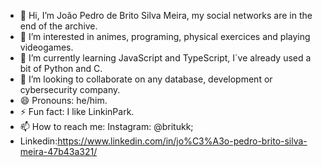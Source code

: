 - 👋 Hi, I’m João Pedro de Brito Silva Meira, my social networks are in the end of the archive.
- 👀 I’m interested in animes, programing, physical exercices and playing videogames.
- 🌱 I’m currently learning JavaScript and TypeScript, I´ve already used a bit of Python and C.
- 💞️ I’m looking to collaborate on any database, development or cybersecurity company.
- 😄 Pronouns: he/him.
- ⚡ Fun fact: I like LinkinPark.
- 📫 How to reach me: Instagram: @britukk;
- Linkedin:https://www.linkedin.com/in/jo%C3%A3o-pedro-brito-silva-meira-47b43a321/
